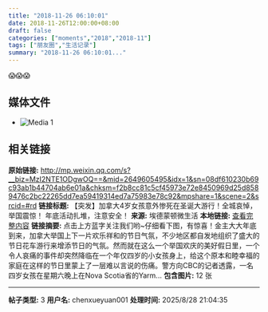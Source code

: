 ```yaml
---
title: "2018-11-26 06:10:01"
date: 2018-11-26T12:00:00+08:00
draft: false
categories: ["moments","2018","2018-11"]
tags: ["朋友圈","生活记录"]
summary: "2018-11-26 06:10:01..."
---
```


😱😱😱

## 媒体文件

- ![Media 1](/Moments/photos/2018-11-26/201811260610010.jpg)

## 相关链接

**原始链接:** http://mp.weixin.qq.com/s?__biz=MzI2NTE1ODgwOQ==&mid=2649605495&idx=1&sn=08df610230b69c93ab1b44704ab6e01a&chksm=f2b8cc81c5cf45973e72e8450969d25d8589476c2bc22265dd7ea59419314ed7a75983e78c92&mpshare=1&scene=2&srcid=#rd
**链接标题:** 【突发】加拿大4岁女孩意外惨死在圣诞大游行！全城哀悼，举国震惊！ 年底活动扎堆，注意安全！
**来源:** 埃德蒙顿微生活
**本地链接:** [查看完整内容](/link_content/2018/11/2018-11-26-2/link_content/)
**链接摘要:** 点击上方蓝字关注我们哟~仔细看下图，有惊喜！金主大大年底到来，加拿大举国上下一片欢乐祥和的节日气氛，不少地区都自发地组织了盛大的节日花车游行来增添节日的气氛。然而就在这么一个举国欢庆的美好假日里，一个令人哀痛的事件却突然降临在一个年仅四岁的小女孩身上，给这个原本和睦幸福的家庭在这样的节日里蒙上了一层难以言说的伤痛。警方向CBC的记者透露，一名四岁女孩在星期六晚上在Nova Scotia省的Yarm...
**包含图片:** 12 张

---

**帖子类型:** 3
**用户名:** chenxueyuan001
**处理时间:** 2025/8/28 21:04:35